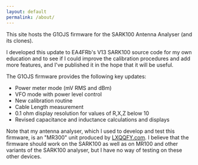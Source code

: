 ```yaml
---
layout: default
permalink: /about/
---
```


This site hosts the G1OJS firmware for the SARK100 Antenna Analyser (and its clones). 

I developed this update to EA4FRb's V13 SARK100 source code for my own education and to see if I could improve the calibration procedures and add more features, and I've published it in the hope that it will be useful.

The G1OJS firmware provides the following key updates:
 *  Power meter mode (mV RMS and dBm)
 *  VFO mode with power level control
 *  New calibration routine 
 *  Cable Length measurement
 *  0.1 ohm display resolution for values of R,X,Z below 10
 *  Revised capacitance and inductance calculations and displays

Note that my antenna analyser, which I used to develop and test this firmware, is an "MR300" unit produced by [LXQQFY.com](http://www.lxqqfy.com/e/product.php?id=MR300). I believe that the firmware should work on the SARK100 as well as on MR100 and other variants of the SARK100 analyser, but I have no way of testing on these other devices.
